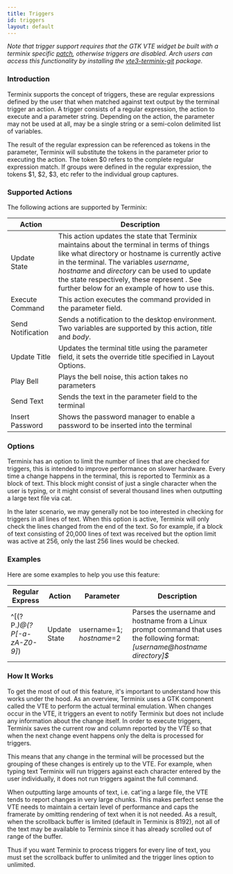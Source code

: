 ```yaml
---
title: Triggers
id: triggers
layout: default
---
```

*Note that trigger support requires that the GTK VTE widget be built with a terminix specific [patch](https://github.com/gnunn1/terminix/blob/master/experimental/vte/alternate-screen.patch), otherwise triggers are disabled. Arch users can access this functionality by installing the [vte3-terminix-git](https://aur.archlinux.org/packages/vte3-terminix-git) package.*

### Introduction

Terminix supports the concept of triggers, these are regular expressions defined by the user that when matched against text output by the terminal trigger an action. A trigger consists of a regular expression, the action to execute and a parameter string. Depending on the action, the parameter may not be used at all, may be a single string or a semi-colon delimited list of variables.

The result of the regular expression can be referenced as tokens in the parameter, Terminix will substitute the tokens in the parameter prior to executing the action. The token $0 refers to the complete regular expression match. If groups were defined in the regular expression, the tokens $1, $2, $3, etc refer to the individual group captures.

### Supported Actions

The following actions are supported by Terminix:

Action | Description
-------|------------
Update State | This action updates the state that Terminix maintains about the terminal in terms of things like what directory or hostname is currently active in the terminal. The variables *username*, *hostname* and *directory* can be used to update the state respectively, these represent . See further below for an example of how to use this.
Execute Command | This action executes the command provided in the parameter field.
Send Notification | Sends a notification to the desktop environment. Two variables are supported by this action, *title* and *body*.
Update Title | Updates the terminal title using the parameter field, it sets the override title specified in Layout Options.
Play Bell | Plays the bell noise, this action takes no parameters
Send Text | Sends the text in the parameter field to the terminal
Insert Password | Shows the password manager to enable a password to be inserted into the terminal

### Options

Terminix has an option to limit the number of lines that are checked for triggers, this is intended to improve performance on slower hardware. Every time a change happens in the terminal, this is reported to Terminix as a block of text. This block might consist of just a single character when the user is typing, or it might consist of several thousand lines when outputting a large text file via cat.

In the later scenario, we may generally not be too interested in checking for triggers in all lines of text. When this option is active, Terminix will only check the lines changed from the end of the text. So for example, if a block of text consisting of 20,000 lines of text was received but the option limit was active at 256, only the last 256 lines would be checked.

### Examples

Here are some examples to help you use this feature:

Regular Express| Action | Parameter | Description
-------|-----|-----|-----
^\[(?P<user>.*)@(?P<host>[-a-zA-Z0-9]*)|Update State|username=$1;hostname=$2|Parses the username and hostname from a Linux prompt command that uses the following format: *[username@hostname directory]$*

### How It Works

To get the most of out of this feature, it's important to understand how this works under the hood. As an overview, Terminix uses a GTK component called the VTE to perform the actual terminal emulation. When changes occur in the VTE, it triggers an event to notify Terminix but does not include any information about the change itself. In order to execute triggers, Terminix saves the current row and column reported by the VTE so that when the next change event happens only the delta is processed for triggers.

This means that any change in the terminal will be processed but the grouping of these changes is entirely up to the VTE. For example, when typing text Terminix will run triggers against each character entered by the user individually, it does not run triggers against the full command. 

When outputting large amounts of text, i.e. cat'ing a large file, the VTE tends to report changes in very large chunks. This makes perfect sense the VTE needs to maintain a certain level of performance and caps the framerate by omitting rendering of text when it is not needed. As a result, when the scrollback buffer is limited (default in Terminix is 8192), not all of the text may be available to Terminix since it has already scrolled out of range of the buffer.

Thus if you want Terminix to process triggers for every line of text, you must set the scrollback buffer to unlimited and the trigger lines option to unlimited.

